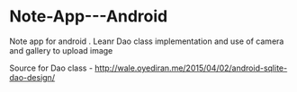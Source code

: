 # Note-App---Android
Note app for android . Leanr Dao class implementation and use of camera and gallery to upload image

Source for Dao class - http://wale.oyediran.me/2015/04/02/android-sqlite-dao-design/
